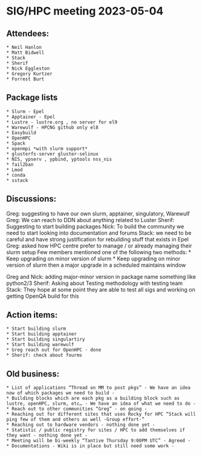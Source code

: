# SIG/HPC meeting 2023-05-04

## Attendees:

    * Neil Hanlon
    * Matt Bidwell
    * Stack
    * Sherif
    * Nick Eggleston
    * Gregory Kurtzer
    * Forrest Burt

## Package lists
    * Slurm - Epel
    * Apptainer - Epel
    * Lustre - lustre.org , no server for el9 
    * Warewulf - HPCNG github only el8
    * Easybuild 
    * OpenHPC
    * Spack
    * openmpi *with slurm support*
    * glusterfs-server gluster-selinux
    * NIS, ypserv , ypbind, yptools nss_nis
    * fail2ban
    * Lmod
    * conda
    * sstack

## Discussions:

Greg: suggesting to have our own slurm, apptainer, singulatory, Warewulf
Greg: We can reach to DDN about anything related to Luster
Sherif: Suggesting to start building packages
Nick: To build the community we need to start looking into documentation and forums
Stack: we need to be careful and have strong justification for rebuilding stuff that exists in Epel
Greg: asked how HPC centre prefer to manage / or already managing their slurm setup
Few members mentioned one of the following two methods:
    * Keep upgrading on minor version of slurm
    * Keep upgrading on minor version of slurm then a major upgrade in a scheduled maintains window

Greg and Nick: adding major-minor version in package name something like python2/3
Sherif: Asking about Testing methodology with testing team
Stack: They hope at some point they are able to test all sigs and working on getting OpenQA build for this

## Action items:

    * Start building slurm
    * Start building apptainer
    * Start building singulartiry
    * Start building warewulf
    * Greg reach out for OpenHPC - done
    * Sherif: check about fourms

## Old business:

    * List of applications “Thread on MM to post pkgs” - We have an idea now of which packages we need to build -
    * Building blocks which are each pkg as a building block such as lustre, openHPC, slurm, etc… - We have an idea of what we need to do -
    * Reach out to other communities “Greg” - on going -
    * Reaching out for different sites that uses Rocky for HPC “Stack will ping few of them and others as well -Group effort-”
    * Reaching out to hardware vendors - nothing done yet - 
    * Statistic / public registry for sites / HPC to add themselves if they want - nothing done yet -
    * Meeting will be bi-weekly “Tantive Thursday 9:00PM UTC” - Agreed -
    * Documentations - Wiki is in place but still need some work -
